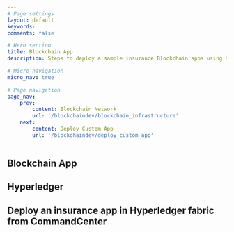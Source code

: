 ```yaml
---
# Page settings
layout: default
keywords:
comments: false

# Hero section
title: Blockchain App
description: Steps to deploy a sample insurance Blockchain apps using the stood up blockchain infrastructure. 

# Micro navigation
micro_nav: true

# Page navigation
page_nav:
    prev:
        content: Blockchain Network
        url: '/blockchaindev/blockchain_infrastructure'
    next:
        content: Deploy Custom App
        url: '/blockchaindev/deploy_custom_app'
---
```



## Blockchain App

## Hyperledger

## Deploy an insurance app in Hyperledger fabric from CommandCenter 